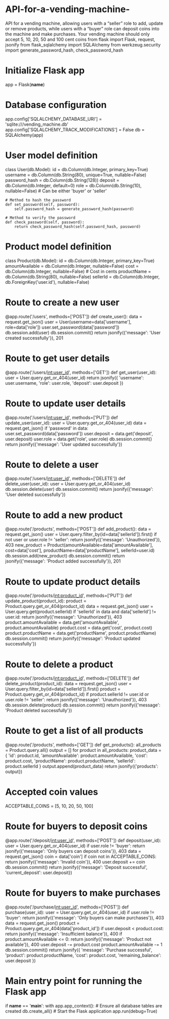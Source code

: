 # API-for-a-vending-machine-
API for a vending machine, allowing users with a “seller” role to add, update or remove products, while users with a “buyer” role can deposit coins into the machine and make purchases. Your vending machine should only accept 5, 10, 20, 50 and 100 cent coins
from flask import Flask, request, jsonify
from flask_sqlalchemy import SQLAlchemy
from werkzeug.security import generate_password_hash, check_password_hash

# Initialize Flask app
app = Flask(__name__)

# Database configuration
app.config['SQLALCHEMY_DATABASE_URI'] = 'sqlite:///vending_machine.db'
app.config['SQLALCHEMY_TRACK_MODIFICATIONS'] = False
db = SQLAlchemy(app)

# User model definition
class User(db.Model):
    id = db.Column(db.Integer, primary_key=True)
    username = db.Column(db.String(80), unique=True, nullable=False)
    password_hash = db.Column(db.String(128))
    deposit = db.Column(db.Integer, default=0)
    role = db.Column(db.String(10), nullable=False)  # Can be either 'buyer' or 'seller'

    # Method to hash the password
    def set_password(self, password):
        self.password_hash = generate_password_hash(password)
    
    # Method to verify the password
    def check_password(self, password):
        return check_password_hash(self.password_hash, password)

# Product model definition
class Product(db.Model):
    id = db.Column(db.Integer, primary_key=True)
    amountAvailable = db.Column(db.Integer, nullable=False)
    cost = db.Column(db.Integer, nullable=False)  # Cost in cents
    productName = db.Column(db.String(80), nullable=False)
    sellerId = db.Column(db.Integer, db.ForeignKey('user.id'), nullable=False)

# Route to create a new user
@app.route('/users', methods=['POST'])
def create_user():
    data = request.get_json()
    user = User(username=data['username'], role=data['role'])
    user.set_password(data['password'])
    db.session.add(user)
    db.session.commit()
    return jsonify({'message': 'User created successfully'}), 201

# Route to get user details
@app.route('/users/<int:user_id>', methods=['GET'])
def get_user(user_id):
    user = User.query.get_or_404(user_id)
    return jsonify({
        'username': user.username, 
        'role': user.role, 
        'deposit': user.deposit
    })

# Route to update user details
@app.route('/users/<int:user_id>', methods=['PUT'])
def update_user(user_id):
    user = User.query.get_or_404(user_id)
    data = request.get_json()
    if 'password' in data:
        user.set_password(data['password'])
    user.deposit = data.get('deposit', user.deposit)
    user.role = data.get('role', user.role)
    db.session.commit()
    return jsonify({'message': 'User updated successfully'})

# Route to delete a user
@app.route('/users/<int:user_id>', methods=['DELETE'])
def delete_user(user_id):
    user = User.query.get_or_404(user_id)
    db.session.delete(user)
    db.session.commit()
    return jsonify({'message': 'User deleted successfully'})

# Route to add a new product
@app.route('/products', methods=['POST'])
def add_product():
    data = request.get_json()
    user = User.query.filter_by(id=data['sellerId']).first()
    if not user or user.role != 'seller':
        return jsonify({'message': 'Unauthorized'}), 403
    new_product = Product(amountAvailable=data['amountAvailable'], cost=data['cost'],
                          productName=data['productName'], sellerId=user.id)
    db.session.add(new_product)
    db.session.commit()
    return jsonify({'message': 'Product added successfully'}), 201

# Route to update product details
@app.route('/products/<int:product_id>', methods=['PUT'])
def update_product(product_id):
    product = Product.query.get_or_404(product_id)
    data = request.get_json()
    user = User.query.get(product.sellerId)
    if 'sellerId' in data and data['sellerId'] != user.id:
        return jsonify({'message': 'Unauthorized'}), 403
    product.amountAvailable = data.get('amountAvailable', product.amountAvailable)
    product.cost = data.get('cost', product.cost)
    product.productName = data.get('productName', product.productName)
    db.session.commit()
    return jsonify({'message': 'Product updated successfully'})

# Route to delete a product
@app.route('/products/<int:product_id>', methods=['DELETE'])
def delete_product(product_id):
    data = request.get_json()
    user = User.query.filter_by(id=data['sellerId']).first()
    product = Product.query.get_or_404(product_id)
    if product.sellerId != user.id or user.role != 'seller':
        return jsonify({'message': 'Unauthorized'}), 403
    db.session.delete(product)
    db.session.commit()
    return jsonify({'message': 'Product deleted successfully'})

# Route to get a list of all products
@app.route('/products', methods=['GET'])
def get_products():
    all_products = Product.query.all()
    output = []
    for product in all_products:
        product_data = {
            'id': product.id,
            'amountAvailable': product.amountAvailable,
            'cost': product.cost,
            'productName': product.productName,
            'sellerId': product.sellerId
        }
        output.append(product_data)
    return jsonify({'products': output})

# Accepted coin values
ACCEPTABLE_COINS = [5, 10, 20, 50, 100]

# Route for buyers to deposit coins
@app.route('/deposit/<int:user_id>', methods=['POST'])
def deposit(user_id):
    user = User.query.get_or_404(user_id)
    if user.role != 'buyer':
        return jsonify({'message': 'Only buyers can deposit coins'}), 403
    data = request.get_json()
    coin = data['coin']
    if coin not in ACCEPTABLE_COINS:
        return jsonify({'message': 'Invalid coin'}), 400
    user.deposit += coin
    db.session.commit()
    return jsonify({'message': 'Deposit successful', 'current_deposit': user.deposit})

# Route for buyers to make purchases
@app.route('/purchase/<int:user_id>', methods=['POST'])
def purchase(user_id):
    user = User.query.get_or_404(user_id)
    if user.role != 'buyer':
        return jsonify({'message': 'Only buyers can make purchases'}), 403
    data = request.get_json()
    product = Product.query.get_or_404(data['product_id'])
    if user.deposit < product.cost:
        return jsonify({'message': 'Insufficient balance'}), 400
    if product.amountAvailable <= 0:
        return jsonify({'message': 'Product not available'}), 400
    user.deposit -= product.cost
    product.amountAvailable -= 1
    db.session.commit()
    return jsonify({
        'message': 'Purchase successful',
        'product': product.productName,
        'cost': product.cost,
        'remaining_balance': user.deposit
    })

# Main entry point for running the Flask app
if __name__ == '__main__':
    with app.app_context():
        # Ensure all database tables are created
        db.create_all()
    # Start the Flask application
    app.run(debug=True)
